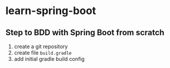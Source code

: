 # learn-spring-boot

## Step to BDD with Spring Boot from scratch

1. create a git repository
1. create file `build.gradle`
1. add initial gradle build config
